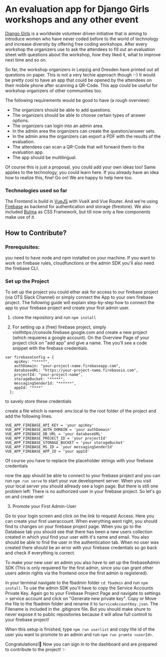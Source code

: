 # An evaluation app for Django Girls workshops and any other event

[Django Girls](https://djangogirls.org/) is a worldwide volunteer driven initiative that is aiming to introduce women who have never coded before to the world of technology and increase diversity by offering free coding workshops. After every workshop the organizers use to ask the attendees to fill out an evaluation sheet with questions about the workshop, how they liked it, what to improve next time and so on.

So far, the workshop organizers in Leipzig and Dresden have printed out all questions on paper. This is not a very techie approach though :-) It would be pretty cool to have an app that could be opened by the attendees on their mobile phone after scanning a QR-Code. This app could be useful for workshop organizers of other communities too.

The following requirements would be good to have (a rough overview):

- The organizers should be able to add questions.
- The organizers should be able to choose certain types of answer options.
- The organizers can login into an admin area.
- In the admin area the organizers can create the question/answer sets.
- In the admin area the organizers can export a PDF with the results of the evaluation.
- The attendees can scan a QR-Code that will forward them to the evaluation app.
- The app should be multilingual.

Of course this is just a proposal, you could add your own ideas too! Same applies to the technology, you could learn here. If you already have an idea how to realize this, fine! Go on! We are happy to help here too.

### Technologies used so far

The Frontend is build in [VueJS](https://vuejs.org/) with VueX and Vue Router. And we're using [Firebase](https://firebase.google.com/) as backend for authentication and storage (firestore). We also included [Bulma](https://bulma.io/) as CSS Framework, but till now only a few components make use of it.

## How to Contribute?

### Prerequisites:

you need to have node and npm installed on your machine. If you want to work on firebase rules, cloudfunctions or the admin SDK you'll also need the firebase CLI.

### Set up the Project

To set up the project you could ether ask for access to our firebase project (via OTS Slack Channel) or simply connect the App to your own firebase project.
The following guide will explain step-by-step how to connect the app to your firebase project and create your first admin user.

1. clone the repository and run `npm install`

2. For setting up a (free) firebase project, simply visithttps://console.firebase.google.com and create a new project (which requieres a google account). On the Overview Page of your project click on "add app" and give a name. The you'll see a code snippet with the firebase credentials.

```
var firebaseConfig = {
    apiKey: "*****",
    authDomain: "your-project-name.firebaseapp.com",
    databaseURL: "https://your-project-name.firebaseio.com",
    projectId: "your-project-name",
    storageBucket: "*****",
    messagingSenderId: "******",
    appId: "****"
  };
```

to savely store these credentials

create a file which is named .env.local to the root folder of the project and add the following lines.

```
VUE_APP_FIREBASE_API_KEY = 'your apiKey'
VUE_APP_FIREBASE_AUTH_DOMAIN = 'your authDomain'
VUE_APP_FIREBASE_DB_URL = 'your databaseURL'
VUE_APP_FIREBASE_PROJECT_ID = 'your projectId'
VUE_APP_FIREBASE_STORAGE_BUCKET = 'your storageBucket'
VUE_APP_FIREBASE_MS_ID = 'your messagingSenderId'
VUE_APP_FIREBASE_APP_ID = 'your appId'
```

Of course you have to replace the placeholder strings with your firebase credentials

now the app should be able to connect to your firebase project and you can run `npm run serve` to start your vue development server.
When you visit your local server you should allready see a login page.
But there is still one problem left: There is no authorized user in your firebase project. So let's go on and create one!

3. Promote your First Admin-User

Go to your login screen and click on the link to request Access. Here you can create your first useraccount.
When everything went right, you should find to changes on your firebase project page. When you go to the Database tab you should see that there has been a new users collection created in which youl find your user with it's name and email.
You also should be able to find the user in the authentication tab. When no user was created there should be an error with your firebase credentials so go back and check if everything is correct.

To make your new user an admin you also have to set up the firebaseAdmin SDK (This is only requiered for the first admin, since you can grant other users admin rights via the frontend once the first admin is registered).

in your terminal navigate to the fbadmin folder `cd fbadmin` and run `npm install`. To use the admin SDK you'll have to copy the Service Accounts Private Key.
Again go to your Firebase Project Page and navigate to settings > service account and click on "Generate new private key". Copy or Move the file to the fbadmin folder and rename it to `ServiceAccountKey.json`.
The Filename is included in the .gitignore file. But you should make shure to never expose it to public repositories because it will allow full controll to your firebase project!

When this setup is finished, type `npm run userlist` and copy the id of the user you want to promote to an admin and run `npm run promte <userId>`.

Congratulations!:tada: Now you can sign in to the dashboard and are prepared to contribute to the project! :sparkles:

